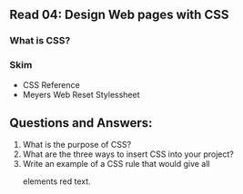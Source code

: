 ## Read 04: Design Web pages with CSS

### What is CSS?

### Skim
- CSS Reference 
- Meyers Web Reset Stylessheet

## Questions and Answers:
1. What is the purpose of CSS?
2. What are the three ways to insert CSS into your project?
3. Write an example of a CSS rule that would give all <p> elements red text.